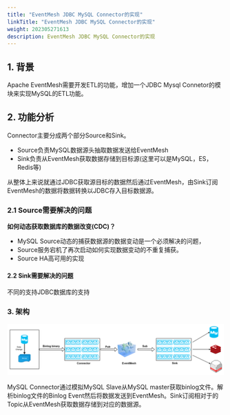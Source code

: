 ```yaml
---
title: "EventMesh JDBC MySQL Connector的实现"
linkTitle: "EventMesh JDBC MySQL Connector的实现"
weight: 202305271613
description: EventMesh JDBC MySQL Connector的实现
---
```


## 1. 背景

Apache EventMesh需要开发ETL的功能，增加一个JDBC Mysql Connetor的模块来实现MySQL的ETL功能。

## 2. 功能分析

Connector主要分成两个部分Source和Sink。

- Source负责MySQL数据源头抽取数据发送给EventMesh
- Sink负责从EventMesh获取数据存储到目标源(这里可以是MySQL，ES， Redis等)

从整体上来说就通过JDBC获取源目标的数据然后通过EventMesh，由Sink订阅EventMesh的数据将数据转换以JDBC存入目标数据源。

### 2.1 Source需要解决的问题

**如何动态获取数据库的数据改变(CDC)？**

- MySQL Source动态的捕获数据源的数据变动是一个必须解决的问题，
- Source服务宕机了再次启动如何实现数据变动的不重复捕获。
- Source HA高可用的实现

#### 2.2 Sink需要解决的问题

不同的支持JDBC数据库的支持

### 3. 架构

![Mysql Binlog Event Handler](https://raw.githubusercontent.com/mxsm/picture/main/rust/rust-learn/concepts/Mysql%20Binlog%20Event%20Handler.png)

MySQL Connector通过模拟MySQL Slave从MySQL master获取binlog文件。解析binlog文件的Binlog Event然后将数据发送到EventMesh。Sink订阅相对于的Topic从EventMesh获取数据存储到对应的数据源。